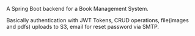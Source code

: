 A Spring Boot backend for a Book Management System. 

Basically authentication with JWT Tokens, CRUD operations, file(images and pdfs) uploads to S3, email for reset password via SMTP.
